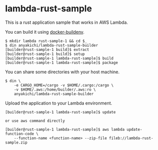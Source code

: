 # lambda-rust-sample

This is a rust application sample that works in AWS Lambda.

You can build it using [docker-buildenv](https://github.com/anyakichi/docker-buildenv).

```
$ mkdir lambda rust-sample-1 && cd $_
$ din anyakichi/lambda-rust-sample-builder
[builder@rust-sample-1 build]$ extract
[builder@rust-sample-1 build]$ setup
[builder@rust-sample-1 lambda-rust-sample]$ build
[builder@rust-sample-1 lambda-rust-sample]$ package
```

You can share some directories with your host machine.

```
$ din \
    -e CARGO_HOME=/cargo -v $HOME/.cargo:/cargo \
    -v $HOME/.aws:/home/builder/.aws:ro \
    anyakichi/lambda-rust-sample-builder
```

Upload the application to your Lambda environment.

```
[builder@rust-sample-1 lambda-rust-sample]$ update

or use aws command directly

[builder@rust-sample-1 lambda-rust-sample]$ aws lambda update-function-code \
    --function-name <function-name> --zip-file fileb://lambda-rust-sample.zip
```
